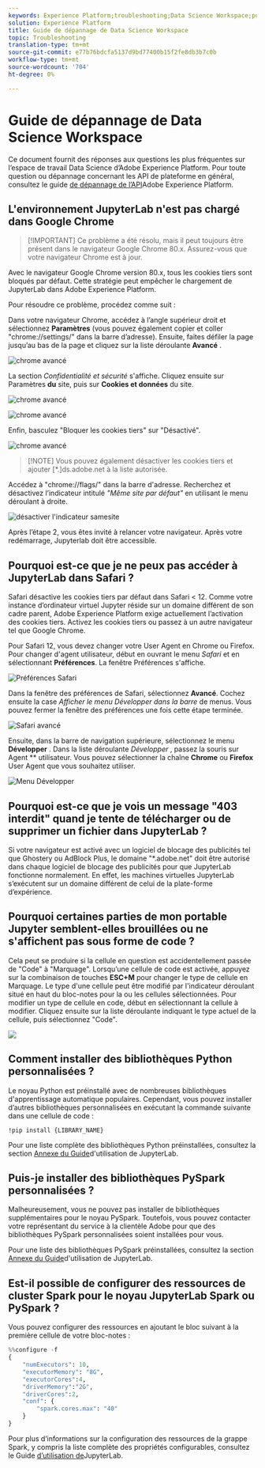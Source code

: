 ```yaml
---
keywords: Experience Platform;troubleshooting;Data Science Workspace;popular topics
solution: Experience Platform
title: Guide de dépannage de Data Science Workspace
topic: Troubleshooting
translation-type: tm+mt
source-git-commit: e77b76bdcfa5137d9bd77400b15f2fe8db3b7c0b
workflow-type: tm+mt
source-wordcount: '704'
ht-degree: 0%

---
```



# Guide de dépannage de Data Science Workspace

Ce document fournit des réponses aux questions les plus fréquentes sur l’espace de travail Data Science d’Adobe Experience Platform. Pour toute question ou dépannage concernant les API de plateforme en général, consultez le guide [de dépannage de l’API](../landing/troubleshooting.md)Adobe Experience Platform.

## L&#39;environnement JupyterLab n&#39;est pas chargé dans Google Chrome

>[!IMPORTANT] Ce problème a été résolu, mais il peut toujours être présent dans le navigateur Google Chrome 80.x. Assurez-vous que votre navigateur Chrome est à jour.

Avec le navigateur Google Chrome version 80.x, tous les cookies tiers sont bloqués par défaut. Cette stratégie peut empêcher le chargement de JupyterLab dans Adobe Experience Platform.

Pour résoudre ce problème, procédez comme suit :

Dans votre navigateur Chrome, accédez à l’angle supérieur droit et sélectionnez **Paramètres** (vous pouvez également copier et coller &quot;chrome://settings/&quot; dans la barre d’adresse). Ensuite, faites défiler la page jusqu’au bas de la page et cliquez sur la liste déroulante **Avancé** .

![chrome avancé](./images/faq/chrome-advanced.png)

La section *Confidentialité et sécurité* s&#39;affiche. Cliquez ensuite sur Paramètres **du** site, puis sur **Cookies et données** du site.

![chrome avancé](./images/faq/privacy-security.png)

![chrome avancé](./images/faq/cookies.png)

Enfin, basculez &quot;Bloquer les cookies tiers&quot; sur &quot;Désactivé&quot;.

![chrome avancé](./images/faq/toggle-off.png)

>[!NOTE] Vous pouvez également désactiver les cookies tiers et ajouter [*.]ds.adobe.net à la liste autorisée.

Accédez à &quot;chrome://flags/&quot; dans la barre d&#39;adresse. Recherchez et désactivez l’indicateur intitulé *&quot;Même site par défaut&quot;* en utilisant le menu déroulant à droite.

![désactiver l&#39;indicateur samesite](./images/faq/samesite-flag.png)

Après l’étape 2, vous êtes invité à relancer votre navigateur. Après votre redémarrage, Jupyterlab doit être accessible.

## Pourquoi est-ce que je ne peux pas accéder à JupyterLab dans Safari ?

Safari désactive les cookies tiers par défaut dans Safari &lt; 12. Comme votre instance d’ordinateur virtuel Jupyter réside sur un domaine différent de son cadre parent, Adobe Experience Platform exige actuellement l’activation des cookies tiers. Activez les cookies tiers ou passez à un autre navigateur tel que Google Chrome.

Pour Safari 12, vous devez changer votre User Agent en Chrome ou Firefox. Pour changer d&#39;agent utilisateur, début en ouvrant le menu *Safari* et en sélectionnant **Préférences**. La fenêtre Préférences s&#39;affiche.

![Préférences Safari](./images/faq/preferences.png)

Dans la fenêtre des préférences de Safari, sélectionnez **Avancé**. Cochez ensuite la case *Afficher le menu Développer dans la barre* de menus. Vous pouvez fermer la fenêtre des préférences une fois cette étape terminée.

![Safari avancé](./images/faq/advanced.png)

Ensuite, dans la barre de navigation supérieure, sélectionnez le menu **Développer** . Dans la liste déroulante *Développer* , passez la souris sur Agent ** utilisateur. Vous pouvez sélectionner la chaîne **Chrome** ou **Firefox** User Agent que vous souhaitez utiliser.

![Menu Développer](./images/faq/user-agent.png)

## Pourquoi est-ce que je vois un message &quot;403 interdit&quot; quand je tente de télécharger ou de supprimer un fichier dans JupyterLab ?

Si votre navigateur est activé avec un logiciel de blocage des publicités tel que Ghostery ou AdBlock Plus, le domaine &quot;\*.adobe.net&quot; doit être autorisé dans chaque logiciel de blocage des publicités pour que JupyterLab fonctionne normalement. En effet, les machines virtuelles JupyterLab s’exécutent sur un domaine différent de celui de la plate-forme d’expérience.

## Pourquoi certaines parties de mon portable Jupyter semblent-elles brouillées ou ne s&#39;affichent pas sous forme de code ?

Cela peut se produire si la cellule en question est accidentellement passée de &quot;Code&quot; à &quot;Marquage&quot;. Lorsqu’une cellule de code est activée, appuyez sur la combinaison de touches **ESC+M** pour changer le type de cellule en Marquage. Le type d&#39;une cellule peut être modifié par l&#39;indicateur déroulant situé en haut du bloc-notes pour la ou les cellules sélectionnées. Pour modifier un type de cellule en code, début en sélectionnant la cellule à modifier. Cliquez ensuite sur la liste déroulante indiquant le type actuel de la cellule, puis sélectionnez &quot;Code&quot;.

![](./images/faq/code_type.png)

## Comment installer des bibliothèques Python personnalisées ?

Le noyau Python est préinstallé avec de nombreuses bibliothèques d&#39;apprentissage automatique populaires. Cependant, vous pouvez installer d’autres bibliothèques personnalisées en exécutant la commande suivante dans une cellule de code :

```shell
!pip install {LIBRARY_NAME}
```

Pour une liste complète des bibliothèques Python préinstallées, consultez la section [Annexe du Guide](./jupyterlab/overview.md#supported-libraries)d&#39;utilisation de JupyterLab.

## Puis-je installer des bibliothèques PySpark personnalisées ?

Malheureusement, vous ne pouvez pas installer de bibliothèques supplémentaires pour le noyau PySpark. Toutefois, vous pouvez contacter votre représentant du service à la clientèle Adobe pour que des bibliothèques PySpark personnalisées soient installées pour vous.

Pour une liste des bibliothèques PySpark préinstallées, consultez la section [Annexe du Guide](./jupyterlab/overview.md#supported-libraries)d&#39;utilisation de JupyterLab.

## Est-il possible de configurer des ressources de cluster Spark pour le noyau JupyterLab Spark ou PySpark ?

Vous pouvez configurer des ressources en ajoutant le bloc suivant à la première cellule de votre bloc-notes :

```python
%%configure -f 
{
    "numExecutors": 10,
    "executorMemory": "8G",
    "executorCores":4,
    "driverMemory":"2G",
    "driverCores":2,
    "conf": {
        "spark.cores.max": "40"
    }
}
```

Pour plus d’informations sur la configuration des ressources de la grappe Spark, y compris la liste complète des propriétés configurables, consultez le Guide [d’utilisation de](./jupyterlab/overview.md#kernels)JupyterLab.